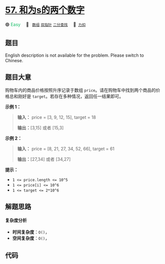 # [57. 和为s的两个数字](https://2xiao.github.io/leetcode-js/offer/jz_offer_57_1.html)

🟢 <font color=#15bd66>Easy</font>&emsp; 🔖&ensp; [`数组`](/tag/array.md) [`双指针`](/tag/two-pointers.md) [`二分查找`](/tag/binary-search.md)&emsp; 🔗&ensp;[`力扣`](https://leetcode.cn/problems/he-wei-sde-liang-ge-shu-zi-lcof)

## 题目

English description is not available for the problem. Please switch to
Chinese.


## 题目大意

购物车内的商品价格按照升序记录于数组 `price`。请在购物车中找到两个商品的价格总和刚好是 `target`。若存在多种情况，返回任一结果即可。

**示例 1：**

> 
> 
> 
> 
> 
> **输入：** price = [3, 9, 12, 15], target = 18
> 
> **输出：**[3,15] 或者 [15,3]
> 
> 

**示例 2：**

> 
> 
> 
> 
> 
> **输入：** price = [8, 21, 27, 34, 52, 66], target = 61
> 
> **输出：**[27,34] 或者 [34,27]
> 
> 



**提示：**

  * `1 <= price.length <= 10^5`
  * `1 <= price[i] <= 10^6`
  * `1 <= target <= 2*10^6`


## 解题思路

#### 复杂度分析

- **时间复杂度**：`O()`，
- **空间复杂度**：`O()`，

## 代码

```javascript

```